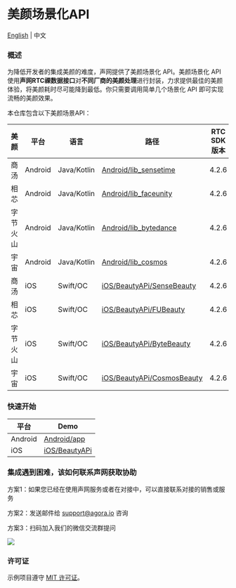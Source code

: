 # 美颜场景化API

[English](README.md) | 中文

### 概述

为降低开发者的集成美颜的难度，声网提供了美颜场景化 API。美颜场景化 API 使用**声网RTC祼数据接口**对**不同厂商的美颜处理**进行封装，力求提供最佳的美颜体验，将美颜耗时尽可能降到最低。你只需要调用简单几个场景化 API 即可实现流畅的美颜效果。

本仓库包含以下美颜场景API：

| 美颜   | 平台       | 语言           | 路径                                                         | RTC SDK 版本 | Beauty SDK 版本 |
|------|----------|--------------|------------------------------------------------------------|------------|---------------|
| 商汤   | Android  | Java/Kotlin  | [Android/lib_sensetime](Android/lib_sensetime) | 4.2.6   | 9.3.1         |
| 相芯   | Android  | Java/Kotlin  | [Android/lib_faceunity](Android/lib_faceunity) | 4.2.6   | 8.7.0         |
| 字节火山 | Android  | Java/Kotlin  | [Android/lib_bytedance](Android/lib_bytedance) | 4.2.6   | 4.6.0         |
| 宇宙   | Android  | Java/Kotlin  | [Android/lib_cosmos](Android/lib_cosmos)    | 4.2.6   | 3.7.0         |
| 商汤   | iOS      | Swift/OC     | [iOS/BeautyAPi/SenseBeauty](iOS/BeautyAPi/SenseBeauty) | 4.2.6   | 9.3.1         |
| 相芯   | iOS      | Swift/OC     | [iOS/BeautyAPi/FUBeauty](iOS/BeautyAPi/FUBeauty) | 4.2.6  | 8.7.0         |
| 字节火山 | iOS      | Swift/OC     | [iOS/BeautyAPi/ByteBeauty](iOS/BeautyAPi/ByteBeauty) | 4.2.6   | 4.5.1         |
| 宇宙   | iOS      | Swift/OC     | [iOS/BeautyAPi/CosmosBeauty](iOS/BeautyAPi/CosmosBeauty) | 4.2.6   | 3.7.1         |

### 快速开始

| 平台      | Demo                   |
|---------|------------------------|
| Android | [Android/app](Android/README.zh.md) |
| iOS     | [iOS/BeautyAPi](iOS/README.zh.md) |

### 集成遇到困难，该如何联系声网获取协助

方案1：如果您已经在使用声网服务或者在对接中，可以直接联系对接的销售或服务

方案2：发送邮件给 [support@agora.io](mailto:support@agora.io) 咨询

方案3：扫码加入我们的微信交流群提问

![](https://download.agora.io/demo/release/SDHY_QA.jpg)

### 许可证

示例项目遵守 [MIT 许可证](LICENSE)。
